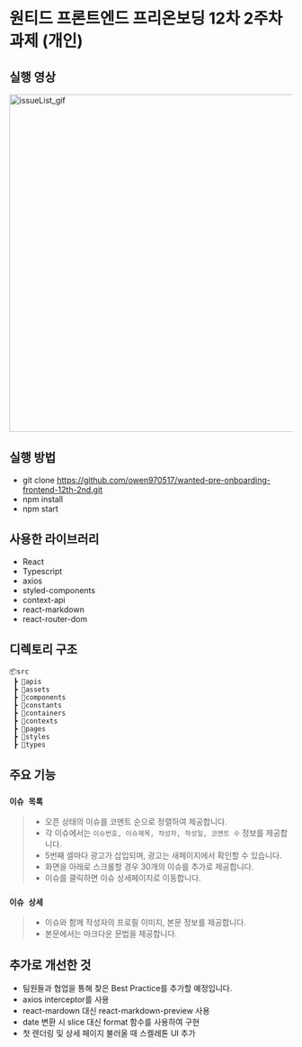 # 원티드 프론트엔드 프리온보딩 12차 2주차 과제 (개인)

## 실행 영상 
 <img width="600" height='600' alt="issueList_gif" src="https://github.com/owen970517/wanted-pre-onboarding-frontend-12th-2nd/assets/75247323/06108ad0-4d21-4270-88eb-8e268af9dadb" />

## 실행 방법
- git clone https://github.com/owen970517/wanted-pre-onboarding-frontend-12th-2nd.git
- npm install
- npm start

## 사용한 라이브러리
- React
- Typescript
- axios
- styled-components
- context-api
- react-markdown
- react-router-dom

## 디렉토리 구조
```
📦src
 ┣ 📂apis
 ┣ 📂assets
 ┣ 📂components
 ┣ 📂constants
 ┣ 📂containers
 ┣ 📂contexts
 ┣ 📂pages
 ┣ 📂styles
 ┣ 📂types
 ```


## 주요 기능

### `이슈 목록`
> - 오픈 상태의 이슈를 코멘트 순으로 정렬하여 제공합니다.
> - 각 이슈에서는 `이슈번호, 이슈제목, 작성자, 작성일, 코멘트 수` 정보를 제공합니다.
> - 5번째 셀마다 광고가 삽입되며, 광고는 새페이지에서 확인할 수 있습니다.
> - 화면을 아래로 스크롤할 경우 30개의 이슈를 추가로 제공합니다.
> - 이슈를 클릭하면 이슈 상세페이지로 이동합니다.

### `이슈 상세`
> - 이슈와 함께 작성자의 프로필 이미지, 본문 정보를 제공합니다.
> - 본문에서는 마크다운 문법을 제공합니다.


## 추가로 개선한 것 
- 팀원들과 협업을 통해 찾은 Best Practice를 추가할 예정입니다.
- axios interceptor를 사용
- react-mardown 대신 react-markdown-preview 사용
- date 변환 시 slice 대신 format 함수를 사용하여 구현
- 첫 렌더링 및 상세 페이지 불러올 때 스켈레톤 UI 추가
